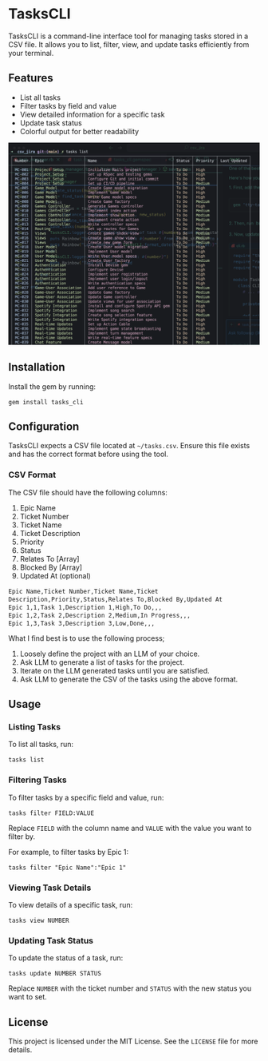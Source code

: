 # TasksCLI

TasksCLI is a command-line interface tool for managing tasks stored in a CSV file. It allows you to list, filter, view, and update tasks efficiently from your terminal.


## Features

- List all tasks
- Filter tasks by field and value
- View detailed information for a specific task
- Update task status
- Colorful output for better readability

![TasksCLI Example](example.png)



## Installation

Install the gem by running:

```
gem install tasks_cli
```

## Configuration

TasksCLI expects a CSV file located at `~/tasks.csv`. Ensure this file exists and has the correct format before using the tool.

### CSV Format

The CSV file should have the following columns:

1. Epic Name
2. Ticket Number
3. Ticket Name
4. Ticket Description
5. Priority
6. Status
7. Relates To [Array]
8. Blocked By [Array]
9. Updated At (optional)

```
Epic Name,Ticket Number,Ticket Name,Ticket Description,Priority,Status,Relates To,Blocked By,Updated At
Epic 1,1,Task 1,Description 1,High,To Do,,,
Epic 1,2,Task 2,Description 2,Medium,In Progress,,,
Epic 1,3,Task 3,Description 3,Low,Done,,,
```

What I find best is to use the following process;
1. Loosely define the project with an LLM of your choice. 
2. Ask LLM to generate a list of tasks for the project.
3. Iterate on the LLM generated tasks until you are satisfied.
4. Ask LLM to generate the CSV of the tasks using the above format. 

## Usage

### Listing Tasks

To list all tasks, run:

```
tasks list
```

### Filtering Tasks

To filter tasks by a specific field and value, run:

```
tasks filter FIELD:VALUE
```

Replace `FIELD` with the column name and `VALUE` with the value you want to filter by.

For example, to filter tasks by Epic 1:

```
tasks filter "Epic Name":"Epic 1" 
```

### Viewing Task Details

To view details of a specific task, run:

```
tasks view NUMBER
```

### Updating Task Status

To update the status of a task, run:

```
tasks update NUMBER STATUS
```

Replace `NUMBER` with the ticket number and `STATUS` with the new status you want to set.

## License

This project is licensed under the MIT License. See the `LICENSE` file for more details.



